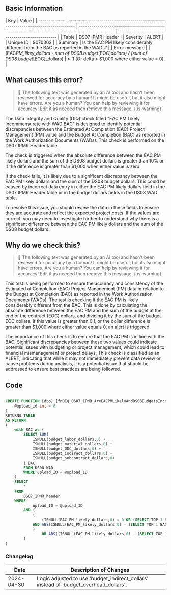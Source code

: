 ## Basic Information

| Key           | Value                                                                             |
| ------------- | --------------------------------------------------------------------------------- | ----------------------------------------------------------------------------------------------- | ------------------------------------------------ |
| Table         | DS07 IPMR Header                                                                  |
| Severity      | ALERT                                                                             |
| Unique ID     | 9070362                                                                           |
| Summary       | Is the EAC PM likely considerably different from the BAC as reported in the WADs? |
| Error message |                                                                                   | (EAC*PM_likey_dollars - sum of DS08.budget*[EOC]_dollars) / (sum of DS08.budget_[EOC]\_dollars) | > .1 (Or delta > $1,000 where either value = 0). |

## What causes this error?

> :robot: The following text was generated by an AI tool and hasn't been reviewed for accuracy by a human! It might be useful, but it also might have errors. Are you a human? You can help by reviewing it for accuracy! Edit it as needed then remove this message.
> {.is-warning}

The Data Integrity and Quality (DIQ) check titled "EAC PM Likely Incommensurate with WAD BAC" is designed to identify potential discrepancies between the Estimated At Completion (EAC) Project Management (PM) value and the Budget At Completion (BAC) as reported in the Work Authorization Documents (WADs). This check is performed on the DS07 IPMR Header table.

The check is triggered when the absolute difference between the EAC PM likely dollars and the sum of the DS08 budget dollars is greater than 10% or if the difference is greater than $1,000 when either value is zero.

If the check fails, it is likely due to a significant discrepancy between the EAC PM likely dollars and the sum of the DS08 budget dollars. This could be caused by incorrect data entry in either the EAC PM likely dollars field in the DS07 IPMR Header table or in the budget dollars fields in the DS08 WAD table.

To resolve this issue, you should review the data in these fields to ensure they are accurate and reflect the expected project costs. If the values are correct, you may need to investigate further to understand why there is a significant difference between the EAC PM likely dollars and the sum of the DS08 budget dollars.

## Why do we check this?

> :robot: The following text was generated by an AI tool and hasn't been reviewed for accuracy by a human! It might be useful, but it also might have errors. Are you a human? You can help by reviewing it for accuracy! Edit it as needed then remove this message.
> {.is-warning}

This test is being performed to ensure the accuracy and consistency of the Estimated at Completion (EAC) Project Management (PM) data in relation to the Budget at Completion (BAC) as reported in the Work Authorization Documents (WADs). The test is checking if the EAC PM is likely considerably different from the BAC. This is done by calculating the absolute difference between the EAC PM and the sum of the budget at the end of the contract (EOC) dollars, and dividing it by the sum of the budget EOC dollars. If this value is greater than 0.1, or the dollar difference is greater than $1,000 where either value equals 0, an alert is triggered.

The importance of this check is to ensure that the EAC PM is in line with the BAC. Significant discrepancies between these two values could indicate potential issues with budgeting or project management, which could lead to financial mismanagement or project delays. This check is classified as an ALERT, indicating that while it may not immediately prevent data review or cause problems during analysis, it is a potential issue that should be addressed to ensure best practices are being followed.

## Code

```sql

CREATE FUNCTION [dbo].[fnDIQ_DS07_IPMR_AreEACPMLikelyAndDS08BudgetsIncommensurate] (
	@upload_id int = 0
)
RETURNS TABLE
AS RETURN
(
	with BAC as (
		SELECT SUM(
			ISNULL(budget_labor_dollars,0) +
			ISNULL(budget_material_dollars,0) +
			ISNULL(budget_ODC_dollars,0) +
			ISNULL(budget_indirect_dollars,0) +
			ISNULL(budget_subcontract_dollars,0)
		) BAC
		FROM DS08_WAD
		WHERE upload_ID = @upload_ID
	)
	SELECT
		*
	FROM
		DS07_IPMR_header
	WHERE
			upload_ID = @upload_ID
		AND (
			(
				(ISNULL(EAC_PM_likely_dollars,0) = 0 OR (SELECT TOP 1 BAC FROM BAC) = 0)
			AND ABS(ISNULL(EAC_PM_likely_dollars,0) - (SELECT TOP 1 BAC FROM BAC)) > 1000
			)
				OR ABS((ISNULL(EAC_PM_likely_dollars,0) - (SELECT TOP 1 BAC FROM BAC)) / NULLIF((SELECT TOP 1 BAC FROM BAC),0)) > .1
		)
)
```

### Changelog

| Date       | Description of Changes                                                                |
| ---------- | ------------------------------------------------------------------------------------- |
| 2024-04-30 | Logic adjusted to use 'budget_indirect_dollars' instead of 'budget_overhead_dollars'. |
